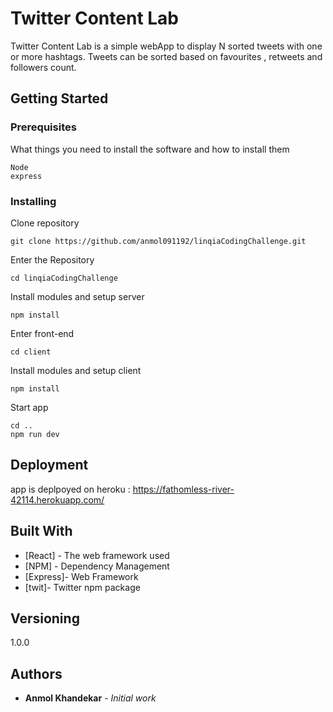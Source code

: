 # Twitter Content Lab

Twitter Content Lab is a simple webApp to display N sorted tweets with one or more hashtags. Tweets can be sorted based on favourites , retweets and followers count.

## Getting Started


### Prerequisites

What things you need to install the software and how to install them

```
Node
express
```

### Installing


Clone repository

```
git clone https://github.com/anmol091192/linqiaCodingChallenge.git
```

Enter the Repository

```
cd linqiaCodingChallenge
```

Install modules and setup server

```
npm install
```

Enter front-end

```
cd client
```

Install modules and setup client

```
npm install
```

Start app

```
cd ..
npm run dev
```


## Deployment

app is deplpoyed on heroku : https://fathomless-river-42114.herokuapp.com/

## Built With

* [React] - The web framework used
* [NPM] - Dependency Management
* [Express]- Web Framework
* [twit]- Twitter npm package


## Versioning

1.0.0

## Authors

* **Anmol Khandekar** - *Initial work* 

